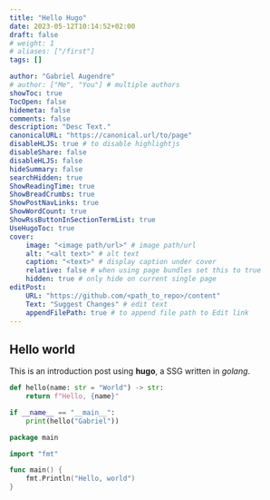 ```yaml
---
title: "Hello Hugo"
date: 2023-05-12T10:14:52+02:00
draft: false
# weight: 1
# aliases: ["/first"]
tags: []

author: "Gabriel Augendre"
# author: ["Me", "You"] # multiple authors
showToc: true
TocOpen: false
hidemeta: false
comments: false
description: "Desc Text."
canonicalURL: "https://canonical.url/to/page"
disableHLJS: true # to disable highlightjs
disableShare: false
disableHLJS: false
hideSummary: false
searchHidden: true
ShowReadingTime: true
ShowBreadCrumbs: true
ShowPostNavLinks: true
ShowWordCount: true
ShowRssButtonInSectionTermList: true
UseHugoToc: true
cover:
    image: "<image path/url>" # image path/url
    alt: "<alt text>" # alt text
    caption: "<text>" # display caption under cover
    relative: false # when using page bundles set this to true
    hidden: true # only hide on current single page
editPost:
    URL: "https://github.com/<path_to_repo>/content"
    Text: "Suggest Changes" # edit text
    appendFilePath: true # to append file path to Edit link
---
```


## Hello world

This is an introduction post using **hugo**, a SSG written in *golang*.

```python
def hello(name: str = "World") -> str:
    return f"Hello, {name}"

if __name__ == "__main__":
    print(hello("Gabriel"))
```

```go
package main

import "fmt"

func main() {
    fmt.Println("Hello, world")
}
```

